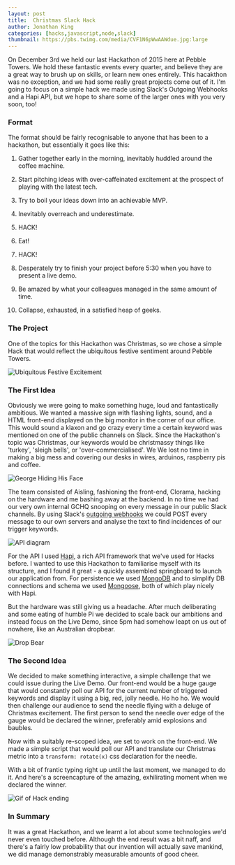 ```yaml
---
layout: post
title:  Christmas Slack Hack
author: Jonathan King
categories: [hacks,javascript,node,slack]
thumbnail: https://pbs.twimg.com/media/CVF1N6pWwAAWdue.jpg:large
---
```

On December 3rd we held our last Hackathon of 2015 here at Pebble Towers. We hold these fantastic events every quarter, and believe they are a great way to brush up on skills, or learn new ones entirely. This hacakthon was no exception, and we had some really great projects come out of it. I'm going to focus on a simple hack we made using Slack's Outgoing Webhooks and a Hapi API, but we hope to share some of the larger ones with you very soon, too!

### Format

The format should be fairly recognisable to anyone that has been to a hackathon, but essentially it goes like this:

1. Gather together early in the morning, inevitably huddled around the coffee machine.

1. Start pitching ideas with over-caffeinated excitement at the prospect of playing with the latest tech.

1. Try to boil your ideas down into an achievable MVP.

1. Inevitably overreach and underestimate.

1. HACK!

1. Eat!

1. HACK!

1. Desperately try to finish your project before 5:30 when you have to present a live demo.

1. Be amazed by what your colleagues managed in the same amount of time.

1. Collapse, exhausted, in a satisfied heap of geeks.

### The Project

One of the topics for this Hackathon was Christmas, so we chose a simple Hack that would reflect the ubiquitous festive sentiment around Pebble Towers.

![Ubiquitous Festive Excitement](https://pbs.twimg.com/media/CVF1N6pWwAAWdue.jpg:large)

### The First Idea

Obviously we were going to make something huge, loud and fantastically ambitious. We wanted a massive sign with flashing lights, sound, and a HTML front-end displayed on the big monitor in the corner of our office. This would sound a klaxon and go crazy every time a certain keyword was mentioned on one of the public channels on Slack. Since the Hackathon's topic was Christmas, our keywords would be christmassy things like 'turkey', 'sleigh bells', or 'over-commercialised'. We We lost no time in making a big mess and covering our desks in wires, arduinos, raspberry pis and coffee.

![George Hiding His Face](/img/posts/2015-12-08-christmas-slack-o-meter/george-hiding.jpg)

The team consisted of Aisling, fashioning the front-end, Clorama, hacking on the hardware and me bashing away at the backend. In no time we had our very own internal GCHQ snooping on every message in our public Slack channels. By using Slack's [outgoing webhooks](https://api.slack.com/outgoing-webhooks) we could POST every message to our own servers and analyse the text to find incidences of our trigger keywords.

![API diagram](/img/posts/2015-12-08-christmas-slack-o-meter/cristmas-meter-diagram.png)

For the API I used [Hapi](hapijs.com), a rich API framework that we've used for Hacks before. I wanted to use this Hackathon to familiarise myself with its structure, and I found it great - a quickly assembled springboard to launch our application from. For persistence we used [MongoDB](https://www.mongodb.org/) and to simplify DB connections and schema we used [Mongoose](http://mongoosejs.com/), both of which play nicely with Hapi.


But the hardware was still giving us a headache. After much deliberating and some eating of humble Pi we decided to scale back our ambitions and instead focus on the Live Demo, since 5pm had somehow leapt on us out of nowhere, like an Australian dropbear.

![Drop Bear](http://ftg.operationsupplydrop.org/wp-content/uploads/2015/04/drop-bear-image.jpg)

### The Second Idea

We decided to make something interactive, a simple challenge that we could issue during the Live Demo. Our front-end would be a huge gauge that would constantly poll our API for the current number of triggered keywords and display it using a big, red, jolly needle. Ho ho ho. We would then challenge our audience to send the needle flying with a deluge of Christmas excitement. The first person to send the needle over edge of the gauge would be declared the winner, preferably amid explosions and baubles.

Now with a suitably re-scoped idea, we set to work on the front-end. We made a simple script that would poll our API and translate our Christmas metric into a `transform: rotate(x)` css declaration for the needle.

With a bit of frantic typing right up until the last moment, we managed to do it. And here's a screencapture of the amazing, exhilirating moment when we declared the winner.

![Gif of Hack ending](/img/posts/2015-12-08-christmas-slack-o-meter/christmas-hack.gif)

### In Summary

It was a great Hackathon, and we learnt a lot about some technologies we'd never even touched before. Although the end result was a bit naff, and there's a fairly low probability that our invention will actually save mankind, we did manage demonstrably measurable amounts of good cheer.


